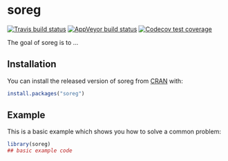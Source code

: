 
# soreg

<!-- badges: start -->
[![Travis build status](https://travis-ci.org/Rapporteket/soreg.svg?branch=master)](https://travis-ci.org/Rapporteket/soreg)
[![AppVeyor build status](https://ci.appveyor.com/api/projects/status/github/Rapporteket/soreg?branch=master&svg=true)](https://ci.appveyor.com/project/Rapporteket/soreg)
[![Codecov test coverage](https://codecov.io/gh/Rapporteket/soreg/branch/master/graph/badge.svg)](https://codecov.io/gh/Rapporteket/soreg?branch=master)
<!-- badges: end -->

The goal of soreg is to ...

## Installation

You can install the released version of soreg from [CRAN](https://CRAN.R-project.org) with:

``` r
install.packages("soreg")
```

## Example

This is a basic example which shows you how to solve a common problem:

``` r
library(soreg)
## basic example code
```

